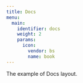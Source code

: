 ```yaml
---
title: Docs
menu:
  main:
    identifier: docs
    weight: 2
    params:
      icon:
        vendor: bs
        name: book
---
```


The example of Docs layout.
